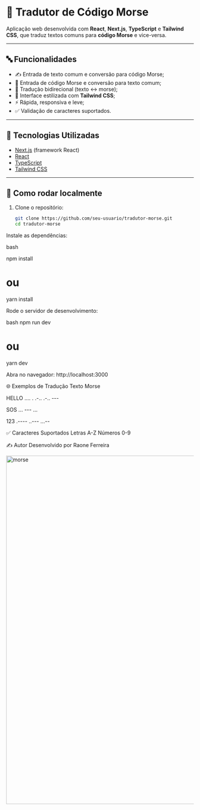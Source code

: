 # 📡 Tradutor de Código Morse

Aplicação web desenvolvida com **React**, **Next.js**, **TypeScript** e **Tailwind CSS**, que traduz textos comuns para **código Morse** e vice-versa.

---

## 🔤 Funcionalidades

- ✍️ Entrada de texto comum e conversão para código Morse;
- 📶 Entrada de código Morse e conversão para texto comum;
- 🔁 Tradução bidirecional (texto ↔ morse);
- 🎨 Interface estilizada com **Tailwind CSS**;
- ⚡ Rápida, responsiva e leve;
- ✅ Validação de caracteres suportados.

---

## 🧪 Tecnologias Utilizadas

- [Next.js](https://nextjs.org/) (framework React)
- [React](https://reactjs.org/)
- [TypeScript](https://www.typescriptlang.org/)
- [Tailwind CSS](https://tailwindcss.com/)

---

## 🚀 Como rodar localmente


1. Clone o repositório:
   ```bash
   git clone https://github.com/seu-usuario/tradutor-morse.git
   cd tradutor-morse
Instale as dependências:

bash

npm install
# ou
yarn install

Rode o servidor de desenvolvimento:

bash
npm run dev
# ou
yarn dev

Abra no navegador:
http://localhost:3000

🌐 Exemplos de Tradução
Texto	Morse

HELLO	.... . .-.. .-.. ---

SOS	... --- ...

123	.---- ..--- ...--


✅ Caracteres Suportados
Letras A-Z
Números 0-9

✍️ Autor
Desenvolvido por Raone Ferreira

<img width="1922" height="934" alt="morse" src="https://github.com/user-attachments/assets/77e804a0-1335-48cd-bbc1-1145c2c8a56a" />


